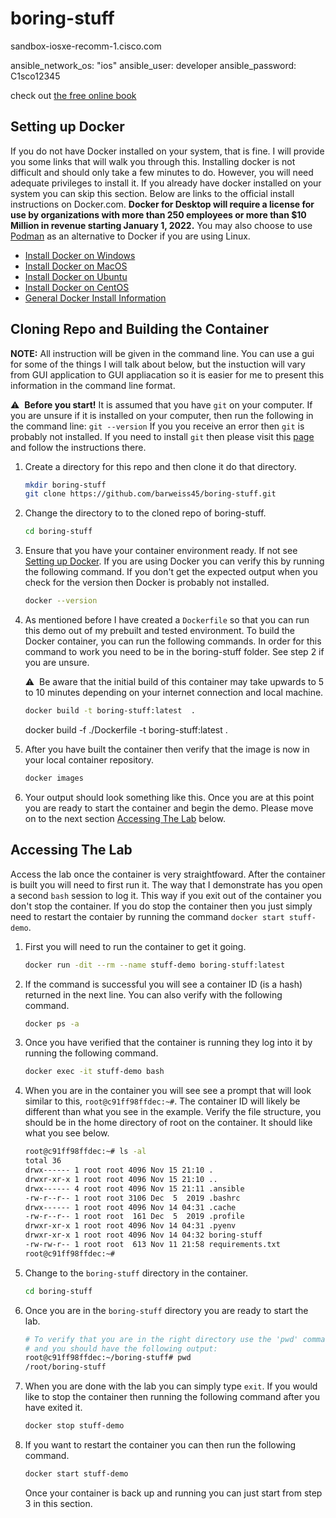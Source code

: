 # boring-stuff

sandbox-iosxe-recomm-1.cisco.com

ansible_network_os: "ios"
ansible_user: developer
ansible_password: C1sco12345

check out [the free online book](https://automatetheboringstuff.com)

## Setting up Docker

If you do not have Docker installed on your system, that is fine. I will provide you some links that will walk you through this. Installing docker is not difficult and should only take a few minutes to do. However, you will need adequate privileges to install it. If you already have docker installed on your system you can skip this section. Below are links to the official install instructions on Docker.com. **Docker for Desktop will require a license for use by organizations with more than 250 employees or more than $10 Million in revenue starting January 1, 2022.** You may also choose to use [Podman](https://podman.io/) as an alternative to Docker if you are using Linux.

* [Install Docker on Windows](https://docs.docker.com/desktop/windows/install/)
* [Install Docker on MacOS](https://docs.docker.com/desktop/mac/install/)
* [Install Docker on Ubuntu](https://docs.docker.com/engine/install/ubuntu/)
* [Install Docker on CentOS](https://docs.docker.com/engine/install/centos/)
* [General Docker Install Information](https://docs.docker.com/engine/install/)

## Cloning Repo and Building the Container

**NOTE:** All instruction will be given in the command line. You can use a gui for some of the things I will talk about below, but the instuction will vary from GUI application to GUI appliacation so it is easier for me to present this information in the command line format.

:warning:&nbsp; **Before you start!** It is assumed that you have ```git``` on your computer. If you are unsure if it is installed on your computer, then run the following in the command line:
```git --version```
If you you receive an error then ```git``` is probably not installed. If you need to install ```git``` then please visit this [page](https://git-scm.com/book/en/v2/Getting-Started-Installing-Git) and follow the instructions there.

1. Create a directory for this repo and then clone it do that directory.

    ```bash
    mkdir boring-stuff
    git clone https://github.com/barweiss45/boring-stuff.git
    ```

2. Change the directory to to the cloned repo of boring-stuff.

    ```bash
    cd boring-stuff
    ```

3. Ensure that you have your container environment ready. If not see [Setting up Docker](#setting-up-docker). If you are using Docker you can verify this by running the following command. If you don't get the expected output when you check for the version then Docker is probably not installed.

    ```bash
    docker --version
    ```

4. As mentioned before I have created a ```Dockerfile``` so that you can run this demo out of my prebuilt and tested environment. To build the Docker container, you can run the following commands. In order for this command to work you need to be in the boring-stuff folder. See step 2 if you are unsure.

   :warning:&nbsp; Be aware that the initial build of this container may take upwards to 5 to 10 minutes depending on your internet connection and local machine.

    ```bash
    docker build -t boring-stuff:latest  .
    ```
    docker build -f ./Dockerfile -t boring-stuff:latest .

5. After you have built the container then verify that the image is now in your local container repository.

    ```bash
    docker images
    ```

6. Your output should look something like this. Once you are at this point you are ready to start the container and begin the demo. Please move on to the next section [Accessing The Lab](#accessing-the-lab) below.

## Accessing The Lab

Access the lab once the container is very straightfoward. After the container is built you will need to first run it. The way that I demonstrate has you open a second ```bash``` session to log it. This way if you exit out of the container you don't stop the container. If you do stop the container then you just simply need to restart the contaier by running the command ```docker start stuff-demo```.

1. First you will need to run the container to get it going.

    ```bash
    docker run -dit --rm --name stuff-demo boring-stuff:latest
    ```

2. If the command is successful you will see a container ID (is a hash) returned in the next line. You can also verify with the following command.

    ```bash
    docker ps -a
    ```

3. Once you have verified that the container is running they log into it by running the following command.

    ```bash
    docker exec -it stuff-demo bash
    ```

4. When you are in the container you will see see a prompt that will look similar to this, ```root@c91ff98ffdec:~#```. The container ID will likely be different than what you see in the example. Verify the file structure, you should be in the home directory of root on the container. It should like what you see below.

    ```bash
    root@c91ff98ffdec:~# ls -al
    total 36
    drwx------ 1 root root 4096 Nov 15 21:10 .
    drwxr-xr-x 1 root root 4096 Nov 15 21:10 ..
    drwx------ 4 root root 4096 Nov 15 21:11 .ansible
    -rw-r--r-- 1 root root 3106 Dec  5  2019 .bashrc
    drwx------ 1 root root 4096 Nov 14 04:31 .cache
    -rw-r--r-- 1 root root  161 Dec  5  2019 .profile
    drwxr-xr-x 1 root root 4096 Nov 14 04:31 .pyenv
    drwxr-xr-x 1 root root 4096 Nov 14 04:32 boring-stuff
    -rw-rw-r-- 1 root root  613 Nov 11 21:58 requirements.txt
    root@c91ff98ffdec:~# 
    ```

5. Change to the ```boring-stuff``` directory in the container.

    ```bash
    cd boring-stuff
    ```

6. Once you are in the ```boring-stuff``` directory you are ready to start the lab.

    ```bash
    # To verify that you are in the right directory use the 'pwd' command 
    # and you should have the following output:
    root@c91ff98ffdec:~/boring-stuff# pwd
    /root/boring-stuff
    ```

7. When you are done with the lab you can simply type ```exit```. If you would like to stop the container then running the following command after you have exited it.

    ```bash
    docker stop stuff-demo
    ```

8. If you want to restart the container you can then run the following command.

    ```bash
    docker start stuff-demo
    ```

    Once your container is back up and running you can just start from step 3 in this section.
